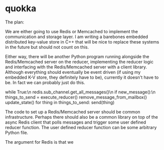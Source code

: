 # quokka

The plan:

We are either going to use Redis or Memcached to implement the communication and storage layer. I am writing a barebones embedded distributed key-value store in C++ that will be nice to replace these systems in the future but should not count on this. 

Either way, there will be another Python program running alongside the Redis/Memcached server on the reducer, implementing the reducer logic and interfacing with the Redis/Memcached server with a client library. Although everything should eventually be event driven (if using my embedded K-V store, they definitely have to be), currently it doesn't have to be. In fact we can probably just do this.

while True:\n
   redis.sub_channel.get_all_messages()\n
   if new_message():\n
      things_to_send = execute_reducer()
      remove_message_from_mailbox()
      update_state()
      for thing in things_to_send:
        send(thing)

The code to set up a Redis/Memcached server should be common infrastructure. Perhaps there should also be a common library on top of the async Redis client that polls messages and trigger some user defined reducer function. The user defined reducer function can be some arbitrary Python file. 

The argument for Redis is that we 
